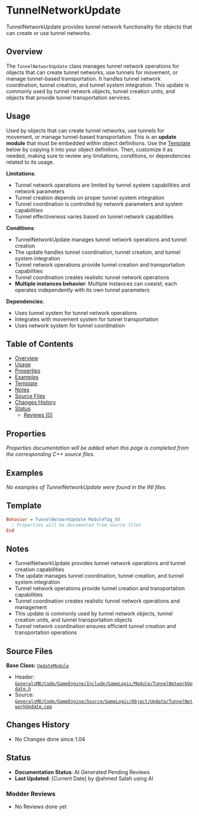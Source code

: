 # TunnelNetworkUpdate

TunnelNetworkUpdate provides tunnel network functionality for objects that can create or use tunnel networks.

## Overview

The `TunnelNetworkUpdate` class manages tunnel network operations for objects that can create tunnel networks, use tunnels for movement, or manage tunnel-based transportation. It handles tunnel network coordination, tunnel creation, and tunnel system integration. This update is commonly used by tunnel network objects, tunnel creation units, and objects that provide tunnel transportation services.

## Usage

Used by objects that can create tunnel networks, use tunnels for movement, or manage tunnel-based transportation. This is an **update module** that must be embedded within object definitions. Use the [Template](#template) below by copying it into your object definition. Then, customize it as needed, making sure to review any limitations, conditions, or dependencies related to its usage.

**Limitations**:
- Tunnel network operations are limited by tunnel system capabilities and network parameters
- Tunnel creation depends on proper tunnel system integration
- Tunnel coordination is controlled by network parameters and system capabilities
- Tunnel effectiveness varies based on tunnel network capabilities

**Conditions**:
- TunnelNetworkUpdate manages tunnel network operations and tunnel creation
- The update handles tunnel coordination, tunnel creation, and tunnel system integration
- Tunnel network operations provide tunnel creation and transportation capabilities
- Tunnel coordination creates realistic tunnel network operations
- **Multiple instances behavior**: Multiple instances can coexist; each operates independently with its own tunnel parameters

**Dependencies**:
- Uses tunnel system for tunnel network operations
- Integrates with movement system for tunnel transportation
- Uses network system for tunnel coordination

## Table of Contents

- [Overview](#overview)
- [Usage](#usage)
- [Properties](#properties)
- [Examples](#examples)
- [Template](#template)
- [Notes](#notes)
- [Source Files](#source-files)
- [Changes History](#changes-history)
- [Status](#status)
  - [Reviews (0)](#modder-reviews)

## Properties

*Properties documentation will be added when this page is completed from the corresponding C++ source files.*

## Examples

*No examples of TunnelNetworkUpdate were found in the INI files.*

## Template

```ini
Behavior = TunnelNetworkUpdate ModuleTag_XX
  ; Properties will be documented from source files
End
```

## Notes

- TunnelNetworkUpdate provides tunnel network operations and tunnel creation capabilities
- The update manages tunnel coordination, tunnel creation, and tunnel system integration
- Tunnel network operations provide tunnel creation and transportation capabilities
- Tunnel coordination creates realistic tunnel network operations and management
- This update is commonly used by tunnel network objects, tunnel creation units, and tunnel transportation objects
- Tunnel network coordination ensures efficient tunnel creation and transportation operations

## Source Files

**Base Class:** [`UpdateModule`](../../GeneralsMD/Code/GameEngine/Include/GameLogic/Module/UpdateModule.h)

- Header: [`GeneralsMD/Code/GameEngine/Include/GameLogic/Module/TunnelNetworkUpdate.h`](../../GeneralsMD/Code/GameEngine/Include/GameLogic/Module/TunnelNetworkUpdate.h)
- Source: [`GeneralsMD/Code/GameEngine/Source/GameLogic/Object/Update/TunnelNetworkUpdate.cpp`](../../GeneralsMD/Code/GameEngine/Source/GameLogic/Object/Update/TunnelNetworkUpdate.cpp)

## Changes History

- No Changes done since 1.04

## Status

- **Documentation Status**: AI Generated Pending Reviews 
- **Last Updated**: [Current Date] by @ahmed Salah using AI

### Modder Reviews 
- No Reviews done yet